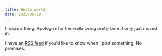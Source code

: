 ```yaml
---
title: Hello world
date: 2025-05-29
---
```


I made a thing. Apologies for the walls being pretty bare, I only just moved in.

I have an [RSS feed](/feeds/feed.xml) if you'd like to know when I post something. No promises.
